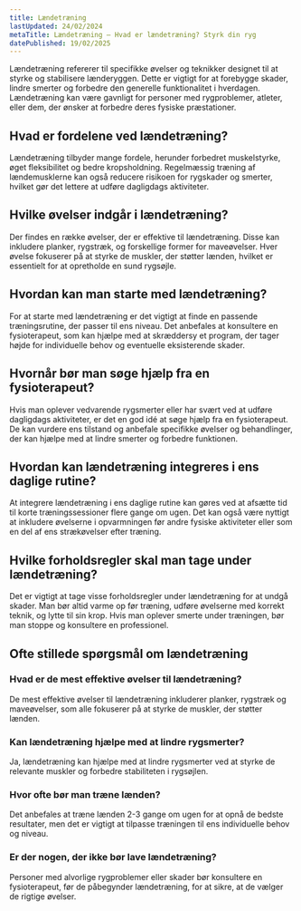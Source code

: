 ```yaml
---
title: Lændetræning
lastUpdated: 24/02/2024
metaTitle: Lændetræning – Hvad er lændetræning? Styrk din ryg
datePublished: 19/02/2025
---
```


Lændetræning refererer til specifikke øvelser og teknikker designet til at styrke og stabilisere lænderyggen. Dette er vigtigt for at forebygge skader, lindre smerter og forbedre den generelle funktionalitet i hverdagen. Lændetræning kan være gavnligt for personer med rygproblemer, atleter, eller dem, der ønsker at forbedre deres fysiske præstationer.

## Hvad er fordelene ved lændetræning?

Lændetræning tilbyder mange fordele, herunder forbedret muskelstyrke, øget fleksibilitet og bedre kropsholdning. Regelmæssig træning af lændemusklerne kan også reducere risikoen for rygskader og smerter, hvilket gør det lettere at udføre dagligdags aktiviteter.

## Hvilke øvelser indgår i lændetræning?

Der findes en række øvelser, der er effektive til lændetræning. Disse kan inkludere planker, rygstræk, og forskellige former for maveøvelser. Hver øvelse fokuserer på at styrke de muskler, der støtter lænden, hvilket er essentielt for at opretholde en sund rygsøjle.

## Hvordan kan man starte med lændetræning?

For at starte med lændetræning er det vigtigt at finde en passende træningsrutine, der passer til ens niveau. Det anbefales at konsultere en fysioterapeut, som kan hjælpe med at skræddersy et program, der tager højde for individuelle behov og eventuelle eksisterende skader.

## Hvornår bør man søge hjælp fra en fysioterapeut?

Hvis man oplever vedvarende rygsmerter eller har svært ved at udføre dagligdags aktiviteter, er det en god idé at søge hjælp fra en fysioterapeut. De kan vurdere ens tilstand og anbefale specifikke øvelser og behandlinger, der kan hjælpe med at lindre smerter og forbedre funktionen.

## Hvordan kan lændetræning integreres i ens daglige rutine?

At integrere lændetræning i ens daglige rutine kan gøres ved at afsætte tid til korte træningssessioner flere gange om ugen. Det kan også være nyttigt at inkludere øvelserne i opvarmningen før andre fysiske aktiviteter eller som en del af ens strækøvelser efter træning.

## Hvilke forholdsregler skal man tage under lændetræning?

Det er vigtigt at tage visse forholdsregler under lændetræning for at undgå skader. Man bør altid varme op før træning, udføre øvelserne med korrekt teknik, og lytte til sin krop. Hvis man oplever smerte under træningen, bør man stoppe og konsultere en professionel.

## Ofte stillede spørgsmål om lændetræning

### Hvad er de mest effektive øvelser til lændetræning?

De mest effektive øvelser til lændetræning inkluderer planker, rygstræk og maveøvelser, som alle fokuserer på at styrke de muskler, der støtter lænden.

### Kan lændetræning hjælpe med at lindre rygsmerter?

Ja, lændetræning kan hjælpe med at lindre rygsmerter ved at styrke de relevante muskler og forbedre stabiliteten i rygsøjlen.

### Hvor ofte bør man træne lænden?

Det anbefales at træne lænden 2-3 gange om ugen for at opnå de bedste resultater, men det er vigtigt at tilpasse træningen til ens individuelle behov og niveau.

### Er der nogen, der ikke bør lave lændetræning?

Personer med alvorlige rygproblemer eller skader bør konsultere en fysioterapeut, før de påbegynder lændetræning, for at sikre, at de vælger de rigtige øvelser.
